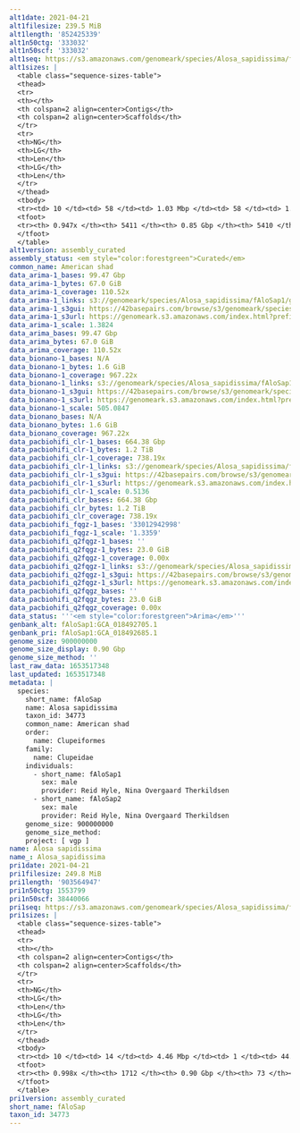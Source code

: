 ```yaml
---
alt1date: 2021-04-21
alt1filesize: 239.5 MiB
alt1length: '852425339'
alt1n50ctg: '333032'
alt1n50scf: '333032'
alt1seq: https://s3.amazonaws.com/genomeark/species/Alosa_sapidissima/fAloSap1/assembly_curated/fAloSap1.alt.cur.20210421.fasta.gz
alt1sizes: |
  <table class="sequence-sizes-table">
  <thead>
  <tr>
  <th></th>
  <th colspan=2 align=center>Contigs</th>
  <th colspan=2 align=center>Scaffolds</th>
  </tr>
  <tr>
  <th>NG</th>
  <th>LG</th>
  <th>Len</th>
  <th>LG</th>
  <th>Len</th>
  </tr>
  </thead>
  <tbody>
  <tr><td> 10 </td><td> 58 </td><td> 1.03 Mbp </td><td> 58 </td><td> 1.03 Mbp </td></tr><tr><td> 20 </td><td> 162 </td><td> 0.73 Mbp </td><td> 162 </td><td> 0.73 Mbp </td></tr><tr><td> 30 </td><td> 307 </td><td> 0.55 Mbp </td><td> 307 </td><td> 0.55 Mbp </td></tr><tr><td> 40 </td><td> 492 </td><td> 432.32 Kbp </td><td> 492 </td><td> 432.32 Kbp </td></tr><tr style="background-color:#cccccc;"><td> 50 </td><td> 729 </td><td> 333.03 Kbp </td><td> 729 </td><td> 333.03 Kbp </td></tr><tr><td> 60 </td><td> 1046 </td><td> 238.30 Kbp </td><td> 1046 </td><td> 238.30 Kbp </td></tr><tr><td> 70 </td><td> 1494 </td><td> 164.07 Kbp </td><td> 1494 </td><td> 164.07 Kbp </td></tr><tr><td> 80 </td><td> 2192 </td><td> 97.06 Kbp </td><td> 2192 </td><td> 97.06 Kbp </td></tr><tr><td> 90 </td><td> 3639 </td><td> 36.79 Kbp </td><td> 3639 </td><td> 36.79 Kbp </td></tr><tr><td> 100 </td><td> 0 </td><td>  </td><td> 0 </td><td>  </td></tr></tbody>
  <tfoot>
  <tr><th> 0.947x </th><th> 5411 </th><th> 0.85 Gbp </th><th> 5410 </th><th> 0.85 Gbp </th></tr>
  </tfoot>
  </table>
alt1version: assembly_curated
assembly_status: <em style="color:forestgreen">Curated</em>
common_name: American shad
data_arima-1_bases: 99.47 Gbp
data_arima-1_bytes: 67.0 GiB
data_arima-1_coverage: 110.52x
data_arima-1_links: s3://genomeark/species/Alosa_sapidissima/fAloSap1/genomic_data/arima/<br>
data_arima-1_s3gui: https://42basepairs.com/browse/s3/genomeark/species/Alosa_sapidissima/fAloSap1/genomic_data/arima/
data_arima-1_s3url: https://genomeark.s3.amazonaws.com/index.html?prefix=species/Alosa_sapidissima/fAloSap1/genomic_data/arima/
data_arima-1_scale: 1.3824
data_arima_bases: 99.47 Gbp
data_arima_bytes: 67.0 GiB
data_arima_coverage: 110.52x
data_bionano-1_bases: N/A
data_bionano-1_bytes: 1.6 GiB
data_bionano-1_coverage: 967.22x
data_bionano-1_links: s3://genomeark/species/Alosa_sapidissima/fAloSap1/genomic_data/bionano/<br>
data_bionano-1_s3gui: https://42basepairs.com/browse/s3/genomeark/species/Alosa_sapidissima/fAloSap1/genomic_data/bionano/
data_bionano-1_s3url: https://genomeark.s3.amazonaws.com/index.html?prefix=species/Alosa_sapidissima/fAloSap1/genomic_data/bionano/
data_bionano-1_scale: 505.0847
data_bionano_bases: N/A
data_bionano_bytes: 1.6 GiB
data_bionano_coverage: 967.22x
data_pacbiohifi_clr-1_bases: 664.38 Gbp
data_pacbiohifi_clr-1_bytes: 1.2 TiB
data_pacbiohifi_clr-1_coverage: 738.19x
data_pacbiohifi_clr-1_links: s3://genomeark/species/Alosa_sapidissima/fAloSap1/genomic_data/pacbio_hifi/<br>
data_pacbiohifi_clr-1_s3gui: https://42basepairs.com/browse/s3/genomeark/species/Alosa_sapidissima/fAloSap1/genomic_data/pacbio_hifi/
data_pacbiohifi_clr-1_s3url: https://genomeark.s3.amazonaws.com/index.html?prefix=species/Alosa_sapidissima/fAloSap1/genomic_data/pacbio_hifi/
data_pacbiohifi_clr-1_scale: 0.5136
data_pacbiohifi_clr_bases: 664.38 Gbp
data_pacbiohifi_clr_bytes: 1.2 TiB
data_pacbiohifi_clr_coverage: 738.19x
data_pacbiohifi_fqgz-1_bases: '33012942998'
data_pacbiohifi_fqgz-1_scale: '1.3359'
data_pacbiohifi_q2fqgz-1_bases: ''
data_pacbiohifi_q2fqgz-1_bytes: 23.0 GiB
data_pacbiohifi_q2fqgz-1_coverage: 0.00x
data_pacbiohifi_q2fqgz-1_links: s3://genomeark/species/Alosa_sapidissima/fAloSap1/genomic_data/pacbiohifi_q2fqgz/<br>
data_pacbiohifi_q2fqgz-1_s3gui: https://42basepairs.com/browse/s3/genomeark/species/Alosa_sapidissima/fAloSap1/genomic_data/pacbiohifi_q2fqgz/
data_pacbiohifi_q2fqgz-1_s3url: https://genomeark.s3.amazonaws.com/index.html?prefix=species/Alosa_sapidissima/fAloSap1/genomic_data/pacbiohifi_q2fqgz/
data_pacbiohifi_q2fqgz_bases: ''
data_pacbiohifi_q2fqgz_bytes: 23.0 GiB
data_pacbiohifi_q2fqgz_coverage: 0.00x
data_status: '''<em style="color:forestgreen">Arima</em>'''
genbank_alt: fAloSap1:GCA_018492705.1
genbank_pri: fAloSap1:GCA_018492685.1
genome_size: 900000000
genome_size_display: 0.90 Gbp
genome_size_method: ''
last_raw_data: 1653517348
last_updated: 1653517348
metadata: |
  species:
    short_name: fAloSap
    name: Alosa sapidissima
    taxon_id: 34773
    common_name: American shad
    order:
      name: Clupeiformes
    family:
      name: Clupeidae
    individuals:
      - short_name: fAloSap1
        sex: male
        provider: Reid Hyle, Nina Overgaard Therkildsen
      - short_name: fAloSap2
        sex: male
        provider: Reid Hyle, Nina Overgaard Therkildsen
    genome_size: 900000000
    genome_size_method:
    project: [ vgp ]
name: Alosa sapidissima
name_: Alosa_sapidissima
pri1date: 2021-04-21
pri1filesize: 249.8 MiB
pri1length: '903564947'
pri1n50ctg: 1553799
pri1n50scf: 38440066
pri1seq: https://s3.amazonaws.com/genomeark/species/Alosa_sapidissima/fAloSap1/assembly_curated/fAloSap1.pri.cur.20210421.fasta.gz
pri1sizes: |
  <table class="sequence-sizes-table">
  <thead>
  <tr>
  <th></th>
  <th colspan=2 align=center>Contigs</th>
  <th colspan=2 align=center>Scaffolds</th>
  </tr>
  <tr>
  <th>NG</th>
  <th>LG</th>
  <th>Len</th>
  <th>LG</th>
  <th>Len</th>
  </tr>
  </thead>
  <tbody>
  <tr><td> 10 </td><td> 14 </td><td> 4.46 Mbp </td><td> 1 </td><td> 44.39 Mbp </td></tr><tr><td> 20 </td><td> 39 </td><td> 3.21 Mbp </td><td> 3 </td><td> 40.36 Mbp </td></tr><tr><td> 30 </td><td> 70 </td><td> 2.44 Mbp </td><td> 6 </td><td> 39.35 Mbp </td></tr><tr><td> 40 </td><td> 112 </td><td> 1.92 Mbp </td><td> 8 </td><td> 38.59 Mbp </td></tr><tr style="background-color:#cccccc;"><td> 50 </td><td> 165 </td><td style="background-color:#88ff88;"> 1.55 Mbp </td><td> 10 </td><td style="background-color:#88ff88;"> 38.44 Mbp </td></tr><tr><td> 60 </td><td> 231 </td><td> 1.19 Mbp </td><td> 13 </td><td> 36.83 Mbp </td></tr><tr><td> 70 </td><td> 323 </td><td> 0.83 Mbp </td><td> 15 </td><td> 35.20 Mbp </td></tr><tr><td> 80 </td><td> 456 </td><td> 0.54 Mbp </td><td> 18 </td><td> 32.25 Mbp </td></tr><tr><td> 90 </td><td> 690 </td><td> 264.79 Kbp </td><td> 21 </td><td> 31.74 Mbp </td></tr><tr><td> 100 </td><td> 0 </td><td>  </td><td> 29 </td><td> 269.70 Kbp </td></tr></tbody>
  <tfoot>
  <tr><th> 0.998x </th><th> 1712 </th><th> 0.90 Gbp </th><th> 73 </th><th> 0.90 Gbp </th></tr>
  </tfoot>
  </table>
pri1version: assembly_curated
short_name: fAloSap
taxon_id: 34773
---
```

